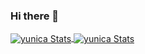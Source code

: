 ### Hi there 👋

<a href="#" >
<img align="center" src="https://github-readme-stats.vercel.app/api/top-langs/?username=yunica&hide=c&title_color=f69673&text_color=8a919a&icon_color=1b93c9&bg_color=22272e" alt="yunica Stats" />
</a>

<a href="#" >
<img align="center" src="https://github-readme-stats.vercel.app/api?username=yunica&show_icons=true&hide_border=false&line_height=20&title_color=f69673&icon_color=1b93c9&text_color=8a919a&show_owner=true&bg_color=22272e" alt="yunica Stats" /></a>


<!--
**olanaso/olanaso** is a ✨ _special_ ✨ repository because its `README.md` (this file) appears on your GitHub profile.

Here are some ideas to get you started:



- 🔭 I’m currently working on ...
- 🌱 I’m currently learning ...
- 👯 I’m looking to collaborate on ...
- 🤔 I’m looking for help with ...
- 💬 Ask me about ...
- 📫 How to reach me: ...
- 😄 Pronouns: ...
- ⚡ Fun fact: ...
-->
